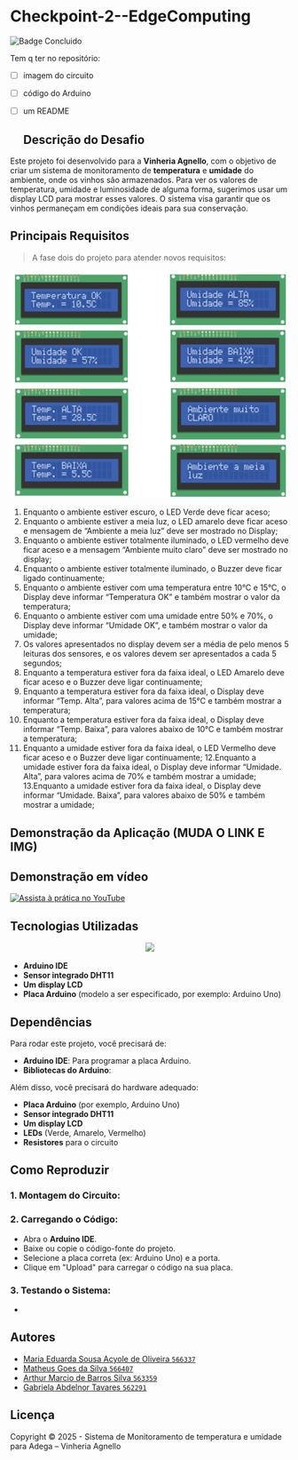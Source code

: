 # Checkpoint-2--EdgeComputing
![Badge Concluido](http://img.shields.io/static/v1?label=STATUS&message=CONCLUIDO&color=GREEN&style=for-the-badge)

Tem q ter no repositório:
- [ ] imagem do circuito
- [ ] código do Arduino
- [ ] um README

  ## Descrição do Desafio
Este projeto foi desenvolvido para a **Vinheria Agnello**, com o objetivo de criar um sistema de monitoramento de **temperatura** e **umidade** do ambiente, onde os vinhos são armazenados. Para ver os valores de temperatura, umidade e luminosidade de alguma forma, sugerimos usar um display LCD para mostrar esses valores. 
O sistema visa garantir que os vinhos permaneçam em condições ideais para sua conservação.

  ## Principais Requisitos
> A fase dois do projeto para atender novos requisitos:

![telas](telas.png)

1. Enquanto o ambiente estiver escuro, o LED Verde deve ficar aceso;
2. Enquanto o ambiente estiver a meia luz, o LED amarelo deve ficar aceso e mensagem de
“Ambiente a meia luz” deve ser mostrado no Display;
3. Enquanto o ambiente estiver totalmente iluminado, o LED vermelho deve ficar aceso e a
mensagem “Ambiente muito claro” deve ser mostrado no display;
4. Enquanto o ambiente estiver totalmente iluminado, o Buzzer deve ficar ligado
continuamente;
5. Enquanto o ambiente estiver com uma temperatura entre 10°C e 15°C, o Display deve
informar “Temperatura OK” e também mostrar o valor da temperatura;
6. Enquanto o ambiente estiver com uma umidade entre 50% e 70%, o Display deve
informar “Umidade OK”, e também mostrar o valor da umidade;
7. Os valores apresentados no display devem ser a média de pelo menos 5 leituras dos
sensores, e os valores devem ser apresentados a cada 5 segundos;
8. Enquanto a temperatura estiver fora da faixa ideal, o LED Amarelo deve ficar aceso e o
Buzzer deve ligar continuamente;
9. Enquanto a temperatura estiver fora da faixa ideal, o Display deve informar “Temp. Alta”,
para valores acima de 15°C e também mostrar a temperatura;
10. Enquanto a temperatura estiver fora da faixa ideal, o Display deve informar “Temp.
Baixa”, para valores abaixo de 10°C e também mostrar a temperatura;
11. Enquanto a umidade estiver fora da faixa ideal, o LED Vermelho deve ficar aceso e o
Buzzer deve ligar continuamente;
12.Enquanto a umidade estiver fora da faixa ideal, o Display deve informar “Umidade. Alta”,
para valores acima de 70% e também mostrar a umidade;
13.Enquanto a umidade estiver fora da faixa ideal, o Display deve informar “Umidade. Baixa”,
para valores abaixo de 50% e também mostrar a umidade;

## Demonstração da Aplicação (MUDA O LINK E IMG)

## Demonstração em vídeo

[![Assista à prática no YouTube](https://img.youtube.com/vi/PEIcxzw2ug4/0.jpg)](https://youtu.be/PEIcxzw2ug4)

## Tecnologias Utilizadas

<p align="center">
  <img src="https://img.shields.io/static/v1?label=&message=ARDUINO&color=blue&style=for-the-badge&logo=ARDUINO"/>
</p>

- **Arduino IDE**
- **Sensor integrado DHT11**
- **Um display LCD**
- **Placa Arduino** (modelo a ser especificado, por exemplo: Arduino Uno)

## Dependências

Para rodar este projeto, você precisará de:

- **Arduino IDE**: Para programar a placa Arduino.
- **Bibliotecas do Arduino**:

Além disso, você precisará do hardware adequado:

- **Placa Arduino** (por exemplo, Arduino Uno)
- **Sensor integrado DHT11**
- **Um display LCD**
- **LEDs** (Verde, Amarelo, Vermelho)
- **Resistores** para o circuito

## Como Reproduzir
### 1. **Montagem do Circuito**:

  
### 2. **Carregando o Código**:
- Abra o **Arduino IDE**.
- Baixe ou copie o código-fonte do projeto.
- Selecione a placa correta (ex: Arduino Uno) e a porta.
- Clique em "Upload" para carregar o código na sua placa.
  
### 3. **Testando o Sistema**:
-

## Autores

- [Maria Eduarda Sousa Acyole de Oliveira `566337`](https://github.com/MariaEduardaAcyole)
- [Matheus Goes da Silva `566407`](https://github.com/Goes1404)
- [Arthur Marcio de Barros Silva `563359`](https://github.com/TutuMbs)
- [Gabriela Abdelnor Tavares `562291`](https://github.com/GabihAbdTavares)

## Licença

Copyright :copyright: 2025 - Sistema de Monitoramento de temperatura e umidade para Adega – Vinheria Agnello

